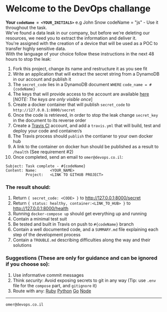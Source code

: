# Welcome to the DevOps challange

**Your `codeName = <YOUR_INITIALS>`** e.g John Snow codeName = "js" - Use it throughout the task.  
We've found a data leak in our company, but before we're deleting our resources, we need you to extract the information and deliver it.  
You're assigned with the creation of a device that will be used as a POC to transfer highly sensitive data.  
With the language of your choice follow these instructions in the next 48 hours to stop the leak:  

1. Fork this project, change its name and restructure it as you see fit
2. Write an application that will extract the secret string from a DynamoDB in our account and publish it
3. The `secret_code` lies in a DynamoDB document `WHERE` `code_name = #{codeName}` 
4. The keys that will provide access to the account are available [here](https://pass.spot.im) [*NOTE: The keys are only visible once*]
5. Create a docker container that will publish `secret_code` to `http://127.0.0.1:8000/secret`
6. Once the code is retrieved, in order to stop the leak change `secret_key` in the document to its reverse order
7. Create a [Travis CI](https://travis-ci.org/) account, and add a `travis.yml` that will build, test and deploy your code and container/s
8. The Travis process should `publish` the contianer to your own docker hub
9. A link to the container on docker hun should be published as a result to `/health` (See requirement #2)
10. Once completed, send an email to `omer@devops.co.il`:
```
Subject: Task complete - #{codeName}
Content: Name:      <YOUR_NAME>
         Project:   <LINK TO GITHUB PROJECT>
```


### The result should:

1. Return `{ secret_code: <CODE> }` to http://127.0.0.1:8000/secret
2. Return `{ status: healthy, container:<LINK_TO_HUB> }` to http://127.0.0.1:8000/health
3. Running `docker-compose up` should get everything up and running
4. Contain a minimal test suit
5. Be tested and built in Travis on push to `#{codeName}` branch
6. Contain a well documented code, and a `SUMMARY.md` file explaining each step of the development process
7. Contain a `TROUBLE.md` describing difficulties along the way and their solutions


### Suggestions (These are only for guidance and can be ignored if you choose so):

1. Use informative commit messages
2. Think *security*: Avoid exposing secrets to git in any way (Tip: use `.env` file for the `compose` part, and `gitignore` it)
3. Route with any: [Ruby](https://github.com/sinatra/sinatra) [Python](http://flask.pocoo.org/) [Go](https://golang.org/pkg/net/http/) [Node](https://www.npmjs.com/package/http-server)
---

```
omer@devops.co.il
```
